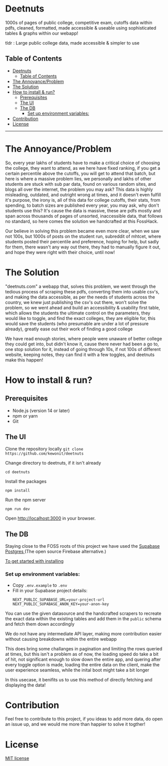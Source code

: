 # Deetnuts

1000s of pages of public college, competitive exam, cutoffs data within pdfs, cleaned, formatted, made accessible & useable using sophisticated tables & graphs within our webapp!

tldr : Large public college data, made accessible & simpler to use

## Table of Contents

- [Deetnuts](#deetnuts)
  - [Table of Contents](#table-of-contents)
- [The Annoyance/Problem](#the-annoyanceproblem)
- [The Solution](#the-solution)
- [How to install \& run?](#how-to-install--run)
  - [Prerequisites](#prerequisites)
  - [The UI](#the-ui)
  - [The DB](#the-db)
    - [Set up environment variables:](#set-up-environment-variables)
- [Contribution](#contribution)
- [License](#license)

---

# The Annoyance/Problem

So, every year lakhs of students have to make a critical choice of choosing the college, they want to attend, as we here have fixed ranking, if you get a certain percentile above the cutoffs, you will get to attend that batch, but here is where a massive problem lies, we personally and lakhs of other students are stuck with sub par data, found on various random sites, and blogs all over the internet, the problem you may ask? This data is highly misleading, outdated, and outright wrong at times, and it doesn't even fulfill it's purpose, the irony is, all of this data for college cutoffs, their stats, from spending, to batch sizes are published every year, you may ask, why don't students use this? It's cause the data is massive, these are pdfs mostly and span across thousands of pages of unsorted, inaccessible data, that follows no standard, so here comes the solution we handcrafted at this FossHack.

Our believe in solving this problem became even more clear, when we saw not 100s, but 1000s of posts on the student run, subreddit of mhtcet, where students posted their percentile and preference, hoping for help, but sadly for them, there wasn't any way out there, they had to manually figure it out, and hope they were right with their choice, until now!

# The Solution

"deetnuts.com" a webapp that, solves this problem, we went through the tedious process of scraping these pdfs, converting them into usable csv's, and making the data accessible, as per the needs of students across the country, we knew just publishing the csv's out there, won't solve the problem, so we went ahead and build an accessibility & usability first table, which allows the students the ultimate control on the parameters, they would like to toggle, and find the exact colleges, they are eligible for, this would save the students (who presumable are under a lot of pressure already), greatly ease out their work of finding a good college

We have read enough stories, where people were unaware of better college they could get into, but didn't know it, cause there never had been a go to, one stop solution for it, instead of going through 10s, if not 100s of different website, keeping notes, they can find it with a few toggles, and deetnuts make this happen!

# How to install & run?

## Prerequisites

- Node.js (version 14 or later)
- npm or yarn
- Git

## The UI
Clone the repository locally 
`git clone https://github.com/kewonit/deetnuts`

Change directory to deetnuts, if it isn't already

`cd deetnuts`

Install the packages

`npm install`

Run the npm server

`npm run dev`

Open [http://localhost:3000](http://localhost:3000) in your browser.

## The DB

Staying close to the FOSS roots of this project we have used the <a href="https://github.com/supabase/supabase">Supabase Postgres </a>(The open source Firebase alternative.)

<a href="https://supabase.com/docs/reference/javascript/installing">To get started with installing</a>

### Set up environment variables:
- Copy `.env.example` to `.env`
- Fill in your Supabase project details:
  ```
  NEXT_PUBLIC_SUPABASE_URL=your-project-url
  NEXT_PUBLIC_SUPABASE_ANON_KEY=your-anon-key
  ```

You can use the given datasource and the handcrafted scrapers to recreate the exact data within the existing tables and add them in the `public` schema and fetch them down accordingly

We do not have any intermediate API layer, making more contribution easier without causing breakdowns within the entire webapp

This does bring some challanges in pagination and limiting the rows queried at times, but this isn't a problem as of now, the loading speed do take a bit of hit, not significant enough to slow down the entire app, and quering after every toggle option is made, loading the entire data on the client, make the user experience seamless, while the inital boot might take a bit longer

In this usecase, it benifits us to use this method of directly fetching and displaying the data!


# Contribution

Feel free to contribute to this project, if you ideas to add more data, do open an issue up, and we would me more than happier to solve it togther!

# License

<a href="https://github.com/kewonit/deetnuts/blob/main/LICENSE">MIT license</a>
